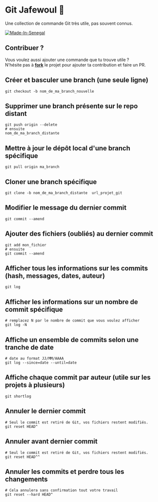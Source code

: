 # Git Jafewoul 🚀

Une collection de commande Git très utile, pas souvent connus.

[![Made-In-Senegal](https://github.com/GalsenDev221/made.in.senegal/blob/master/assets/badge.svg)](https://github.com/GalsenDev221/made.in.senegal)

## Contribuer ?

Vous voulez aussi ajouter une commande que tu trouve utile ?  
N'hésite pas à **[fork](https://github.com/daoodaba975/git.helpers/fork)** le projet pour ajouter ta contribution et faire un PR.

## Créer et basculer une branch (une seule ligne)

```properties
git checkout -b nom_de_ma_branch_nouvelle
```

## Supprimer une branch présente sur le repo distant

```properties
git push origin --delete
# ensuite
nom_de_ma_branch_distante
```

## Mettre à jour le dépôt local d'une branch spécifique

```properties
git pull origin ma_branch
```

## Cloner une branch spécifique

```properties
git clone -b nom_de_ma_branch_distante  url_projet_git
```

## Modifier le message du dernier commit

```properties
git commit --amend
```

## Ajouter des fichiers (oubliés) au dernier commit

```properties
git add mon_fichier
# ensuite
git commit --amend
```

## Afficher tous les informations sur les commits (hash, messages, dates, auteur)

```properties
git log
```

## Afficher les informations sur un nombre de commit spécifique

```properties
# remplacez N par le nombre de commit que vous voulez afficher
git log -N
```

## Affiche un ensemble de commits selon une tranche de date

```properties
# date au format JJ/MM/AAAA
git log --since=date --until=date
```

## Affiche chaque commit par auteur (utile sur les projets à plusieurs)

```properties
git shortlog
```

## Annuler le dernier commit

```properties
# Seul le commit est retiré de Git, vos fichiers restent modifiés.
git reset HEAD^
```

## Annuler avant dernier commit

```properties
# Seul le commit est retiré de Git, vos fichiers restent modifiés.
git reset HEAD^^
```

## Annuler les commits et perdre tous les changements

```properties
# Cela annulera sans confirmation tout votre travail
git reset --hard HEAD^
```
